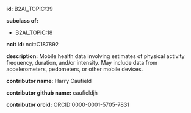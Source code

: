 **id:** B2AI_TOPIC:39

**subclass of:**

- [B2AI_TOPIC:18](../DataTopic.markdown)

**ncit id:** ncit:C187892

**description:** Mobile health data involving estimates of physical activity frequency, duration, and/or intensity. May include data from accelerometers, pedometers, or other mobile devices.

**contributor name:** Harry Caufield

**contributor github name:** caufieldjh

**contributor orcid:** ORCID:0000-0001-5705-7831

